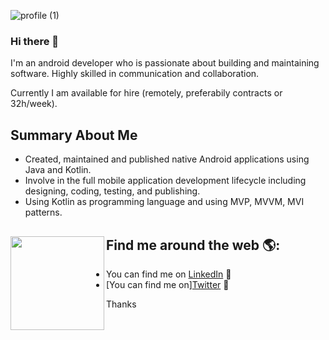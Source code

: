 
![profile (1)](https://user-images.githubusercontent.com/18472540/190840534-977e5f22-7a40-4d60-afc8-2da25849a40f.gif)


### Hi there 👋

I'm an android developer who is passionate about building and maintaining software.
Highly skilled in communication and collaboration.

Currently I am available for hire (remotely, preferabily contracts or 32h/week).

## Summary About Me
- Created, maintained and published native Android applications using Java and Kotlin.
- Involve in the full mobile application development lifecycle including designing, coding, testing, and publishing.
- Using Kotlin as programming language and using MVP, MVVM, MVI patterns.



## Find me around the web 🌎: <a href="https://github.com/ahmedalamin"><img align="left" width="150" height="150" margin = "20" src="https://user-images.githubusercontent.com/18472540/190840509-82d7862c-85af-47ed-a947-afb634e69f5d.gif"></a>
- You can find me on <a href="https://www.linkedin.com/in/ahmedoalamin/">LinkedIn</a> 💼
- [You can find me on]<a href="https://twitter.com/AhmedoAlamin">Twitter</a> 💼


Thanks




